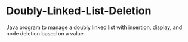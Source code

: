 # Doubly-Linked-List-Deletion
Java program to manage a doubly linked list with insertion, display, and node deletion based on a value.
